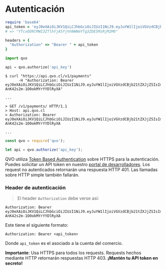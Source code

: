 # Autenticación

```ruby
require 'base64'
api_token = 'eyJ0eXAiOiJKV1QiLCJhbGciOiJIUzI1NiJ9.eyJuYW1lIjoiVGVzdCBjb21tZXJjZSIsImFwaV90b2tlbiI6dHJ1ZX0.AXt3ep_r23w9rSPTv-AnK42s2m-1O0okMYrYYDlRyXA'
# => "YTcxODNlMWI3ZTlhYjA5YjhhNWNmYTg3ZDE5MzRjM2M6"

headers = {
  "Authorization" => "Bearer " + api_token
}
```

```python
import qvo

api = qvo.authorize('api_key')
```

```shell
$ curl "https://api.qvo.cl/v1/payments"
      -H "Authorization: Bearer eyJ0eXAiOiJKV1QiLCJhbGciOiJIUzI1NiJ9.eyJuYW1lIjoiVGVzdCBjb21tZXJjZSIsImFwaV90b2tlbiI6dHJ1ZX0.AXt3ep_r23w9rSPTv-AnK42s2m-1O0okMYrYYDlRyXA"
      
...

> GET /v1/payments/ HTTP/1.1
> Host: api.qvo.cl
> Authorization: Bearer eyJ0eXAiOiJKV1QiLCJhbGciOiJIUzI1NiJ9.eyJuYW1lIjoiVGVzdCBjb21tZXJjZSIsImFwaV90b2tlbiI6dHJ1ZX0.AXt3ep_r23w9rSPTv-AnK42s2m-1O0okMYrYYDlRyXA

...
```

```javascript
const qvo = require('qvo');

let api = qvo.authorize('api_key');
```

QVO utiliza [Token Based Authentication](https://www.w3.org/2001/sw/Europe/events/foaf-galway/papers/fp/token_based_authentication/) sobre HTTPS para la autenticación. Puedes solicitar un API token en nuestro [portal de desarrolladores](http://qvo.cl/developers). Los request no autenticados retornarán una respuesta HTTP 401. Las llamadas sobre HTTP simple también fallarán.

### Header de autenticación

> El header `Authorization` debe verse así:

```
Authorization: Bearer eyJ0eXAiOiJKV1QiLCJhbGciOiJIUzI1NiJ9.eyJuYW1lIjoiVGVzdCBjb21tZXJjZSIsImFwaV90b2tlbiI6dHJ1ZX0.AXt3ep_r23w9rSPTv-AnK42s2m-1O0okMYrYYDlRyXA
```

Este tiene el siguiente formato:

`Authorization: Bearer <api_token>`

Donde `api_token` es el asociado a la cuenta del comercio.

<aside class="warning">
<b>Importante</b>: Usa HTTPS para todos los requests. Requests hechos mediante HTTP retornarán respuestas HTTP 403. <b>¡Mantén tu API token en secreto!</b>
</aside>